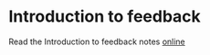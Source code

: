 # Introduction to feedback

Read the Introduction to feedback notes [online](https://claudiotalarico.github.io/Introduction-to-Feedback/)
